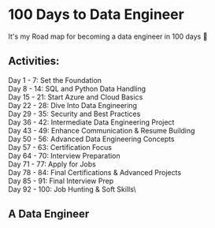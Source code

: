 # 100 Days to Data Engineer

It's my Road map for becoming a data engineer in 100 days 🚀

## Activities:

Day 1 - 7: Set the Foundation\
Day 8 - 14: SQL and Python Data Handling\
Day 15 - 21: Start Azure and Cloud Basics\
Day 22 - 28: Dive Into Data Engineering\
Day 29 - 35: Security and Best Practices\
Day 36 - 42: Intermediate Data Engineering Project\
Day 43 - 49: Enhance Communication & Resume Building\
Day 50 - 56: Advanced Data Engineering Concepts\
Day 57 - 63: Certification Focus\
Day 64 - 70: Interview Preparation\
Day 71 - 77: Apply for Jobs\
Day 78 - 84: Final Certifications & Advanced Projects\
Day 85 - 91: Final Interview Prep\
Day 92 - 100: Job Hunting & Soft Skills\

## A Data Engineer

